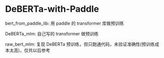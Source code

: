 # DeBERTa-with-Paddle
bert_from_paddle_lib: 用 paddle 的 transformer 库做预训练

DeBERTa_mlm: 自己写的 transformer 做预训练

raw_bert_mlm: 复现 DeBERTa 预训练，但只跑通代码，未验证准确性(预训练成本太高)，仅共以后参考

